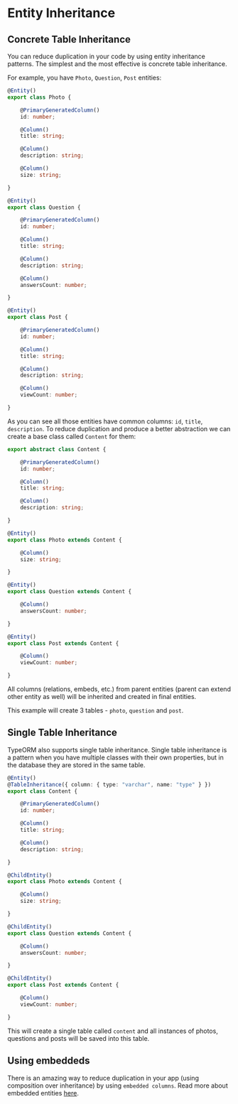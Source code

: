 # Entity Inheritance

## Concrete Table Inheritance

You can reduce duplication in your code by using entity inheritance patterns. The simplest and the most effective is concrete table inheritance.

For example, you have `Photo`, `Question`, `Post` entities:

```typescript
@Entity()
export class Photo {

    @PrimaryGeneratedColumn()
    id: number;

    @Column()
    title: string;

    @Column()
    description: string;

    @Column()
    size: string;

}
```

```typescript
@Entity()
export class Question {

    @PrimaryGeneratedColumn()
    id: number;

    @Column()
    title: string;

    @Column()
    description: string;

    @Column()
    answersCount: number;

}
```

```typescript
@Entity()
export class Post {

    @PrimaryGeneratedColumn()
    id: number;

    @Column()
    title: string;

    @Column()
    description: string;

    @Column()
    viewCount: number;

}
```

As you can see all those entities have common columns: `id`, `title`, `description`. To reduce duplication and produce a better abstraction we can create a base class called `Content` for them:

```typescript
export abstract class Content {

    @PrimaryGeneratedColumn()
    id: number;

    @Column()
    title: string;

    @Column()
    description: string;

}
```

```typescript
@Entity()
export class Photo extends Content {

    @Column()
    size: string;

}
```

```typescript
@Entity()
export class Question extends Content {

    @Column()
    answersCount: number;

}
```

```typescript
@Entity()
export class Post extends Content {

    @Column()
    viewCount: number;

}
```

All columns \(relations, embeds, etc.\) from parent entities \(parent can extend other entity as well\) will be inherited and created in final entities.

This example will create 3 tables - `photo`, `question` and `post`.

## Single Table Inheritance

TypeORM also supports single table inheritance. Single table inheritance is a pattern when you have multiple classes with their own properties, but in the database they are stored in the same table.

```typescript
@Entity()
@TableInheritance({ column: { type: "varchar", name: "type" } })
export class Content {

    @PrimaryGeneratedColumn()
    id: number;

    @Column()
    title: string;

    @Column()
    description: string;

}
```

```typescript
@ChildEntity()
export class Photo extends Content {

    @Column()
    size: string;

}
```

```typescript
@ChildEntity()
export class Question extends Content {

    @Column()
    answersCount: number;

}
```

```typescript
@ChildEntity()
export class Post extends Content {

    @Column()
    viewCount: number;

}
```

This will create a single table called `content` and all instances of photos, questions and posts will be saved into this table.

## Using embeddeds

There is an amazing way to reduce duplication in your app \(using composition over inheritance\) by using `embedded columns`. Read more about embedded entities [here](embedded-entities.md).

